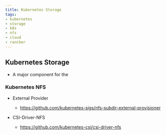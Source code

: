 ```yaml
---
title: Kubernetes Storage
tags:
- kubernetes
- storage
- k8s
- nfs
- cloud
- rancher
---
```


## Kubernetes Storage

- A major component for the

### Kubernetes NFS

- External Provider
  - <https://github.com/kubernetes-sigs/nfs-subdir-external-provisioner>

- CSI-Driver-NFS
  - <https://github.com/kubernetes-csi/csi-driver-nfs>
